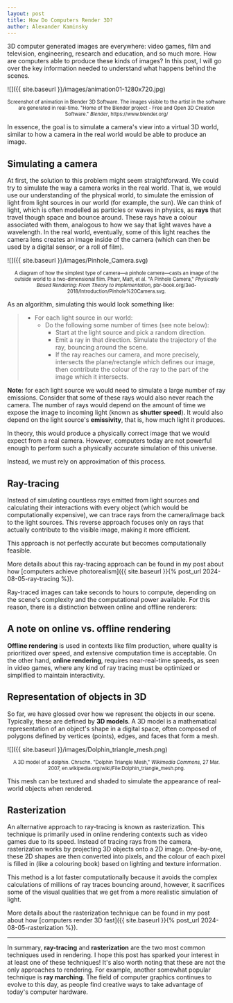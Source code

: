 ```yaml
---
layout: post
title: How Do Computers Render 3D?
author: Alexander Kaminsky
---
```


3D computer generated images are everywhere: video games, film and television, engineering, research and education, and so much more. How are computers able to produce these kinds of images? In this post, I will go over the key information needed to understand what happens behind the scenes.

![]({{ site.baseurl }}/images/animation01-1280x720.jpg)

<p style="font-size:0.8em; text-align:center">
    Screenshot of animation in Blender 3D Software. The images visible to the artist in the software are generated in real-time. "Home of the Blender project - Free and Open 3D Creation Software." <i>Blender</i>, https://www.blender.org/
</p>
<!-- https://www.blender.org/ -->

In essence, the goal is to simulate a camera's view into a virtual 3D world, similar to how a camera in the real world would be able to produce an image.

## Simulating a camera

At first, the solution to this problem might seem straightforward. We could try to simulate the way a camera works in the real world. That is, we would use our understanding of the physical world, to simulate the emission of light from light sources in our world (for example, the sun). We can think of light, which is often modelled as particles or waves in physics, as **rays** that travel though space and bounce around. These rays have a colour associated with them, analogous to how we say that light waves have a wavelength. In the real world, eventually, some of this light reaches the camera lens creates an image inside of the camera (which can then be used by a digital sensor, or a roll of film).

![]({{ site.baseurl }}/images/Pinhole_Camera.svg)

<p style="font-size:0.8em; text-align:center">
    A diagram of how the simplest type of camera&mdash;a pinhole camera&mdash;casts an image of the outside world to a two-dimensional film. Pharr, Matt, et al. "A Pinhole Camera," <i>Physically Based Rendering: From Theory to Implementation</i>, pbr-book.org/3ed-2018/Introduction/Pinhole%20Camera.svg.
</p>

As an algorithm, simulating this would look something like:

> - For each light source in our world:
>   - Do the following some number of times (see note below):
>     - Start at the light source and pick a random direction.
>     - Emit a ray in that direction. Simulate the trajectory of the ray, bouncing around the scene.
>     - If the ray reaches our camera, and more precisely, intersects the plane/rectangle which defines our image, then contribute the colour of the ray to the part of the image which it intersects.

**Note:** for each light source we would need to simulate a large number of ray emissions. Consider that some of these rays would also never reach the camera. The number of rays would depend on the amount of time we expose the image to incoming light (known as **shutter speed**). It would also depend on the light source's **emissivity**, that is, how much light it produces.

In theory, this would produce a physically correct image that we would expect from a real camera. However, computers today are not powerful enough to perform such a physically accurate simulation of this universe. 

Instead, we must rely on approximation of this process.

## Ray-tracing

Instead of simulating countless rays emitted from light sources and calculating their interactions with every object (which would be computationally expensive), we can trace rays from the camera/image back to the light sources. This reverse approach focuses only on rays that actually contribute to the visible image, making it more efficient.

This approach is not perfectly accurate but becomes computationally feasible.

More details about this ray-tracing approach can be found in my post about how [computers achieve photorealism]({{ site.baseurl }}{% post_url 2024-08-05-ray-tracing %}).

Ray-traced images can take seconds to hours to compute, depending on the scene's complexity and the computational power available. For this reason, there is a distinction between online and offline renderers:

## A note on online vs. offline rendering

**Offline rendering** is used in contexts like film production, where quality is prioritized over speed, and extensive computation time is acceptable. On the other hand, **online rendering**, requires near-real-time speeds, as seen in video games, where any kind of ray tracing must be optimized or simplified to maintain interactivity.

## Representation of objects in 3D

So far, we have glossed over how we represent the objects in our scene. Typically, these are defined by **3D models**. A 3D model is a mathematical representation of an object's shape in a digital space, often composed of polygons defined by vertices (points), edges, and faces that form a mesh.

![]({{ site.baseurl }}/images/Dolphin_triangle_mesh.png)

<p style="font-size:0.8em; text-align:center">
    A 3D model of a dolphin. 
    Chrschn. "Dolphin Triangle Mesh," <i>Wikimedia Commons</i>, 27 Mar. 2007, en.wikipedia.org/wiki/File:Dolphin_triangle_mesh.png.
</p>

This mesh can be textured and shaded to simulate the appearance of real-world objects when rendered.

## Rasterization

An alternative approach to ray-tracing is known as rasterization. This technique is primarily used in online rendering contexts such as video games due to its speed. Instead of tracing rays from the camera, rasterization works by projecting 3D objects onto a 2D image. One-by-one, these 2D shapes are then converted into pixels, and the colour of each pixel is filled in (like a colouring book) based on lighting and texture information.

This method is a lot faster computationally because it avoids the complex calculations of millions of ray traces bouncing around, however, it sacrifices some of the visual qualities that we get from a more realistic simulation of light.

More details about the rasterization technique can be found in my post about how [computers render 3D fast]({{ site.baseurl }}{% post_url 2024-08-05-rasterization %}).

---

In summary, **ray-tracing** and **rasterization** are the two most common techniques used in rendering. I hope this post has sparked your interest in at least one of these techniques! It's also worth noting that these are not the only approaches to rendering. For example, another somewhat popular technique is **ray marching**. The field of computer graphics continues to evolve to this day, as people find creative ways to take advantage of today's computer hardware.
